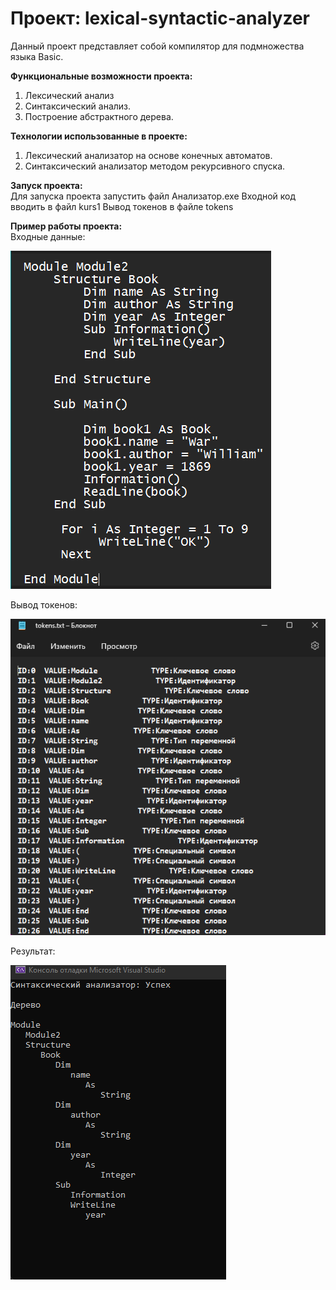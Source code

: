 # Проект: lexical-syntactic-analyzer

Данный проект представляет собой компилятор для подмножества языка Basic.

**Функциональные возможности проекта:**<br>
1. Лексический анализ
2. Синтаксический анализ. 
3. Построение абстрактного дерева. 

**Технологии использованные в проекте:**<br>
1. Лексический анализатор на основе конечных автоматов.
2. Синтаксический анализатор методом рекурсивного спуска.

**Запуск проекта:**<br>
Для запуска проекта запустить файл Анализатор.exe
Входной код вводить в файл kurs1 
Вывод токенов в файле tokens

**Пример работы проекта:**<br>
Входные данные:
<div>
<p>
  <img  src="https://github.com/hedgehogscodes/lexical-syntactic-analyzer/blob/main/assets/выходные.png"/>
</p>
</div>
Вывод токенов:<br>
<div>
<p>
  <img  src="https://github.com/hedgehogscodes/lexical-syntactic-analyzer/blob/main/assets/токены.png"/>
</p>
</div>
Результат:<br>
<div>
<p>
  <img  src="https://github.com/hedgehogscodes/lexical-syntactic-analyzer/blob/main/assets/работа.png"/>
</p>
</div>
